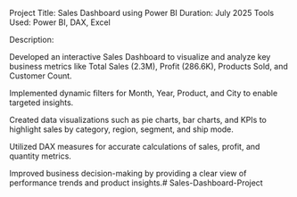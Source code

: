 Project Title: Sales Dashboard using Power BI
Duration: July 2025
Tools Used: Power BI, DAX, Excel

Description:

Developed an interactive Sales Dashboard to visualize and analyze key business metrics like Total Sales (2.3M), Profit (286.6K), Products Sold, and Customer Count.

Implemented dynamic filters for Month, Year, Product, and City to enable targeted insights.

Created data visualizations such as pie charts, bar charts, and KPIs to highlight sales by category, region, segment, and ship mode.

Utilized DAX measures for accurate calculations of sales, profit, and quantity metrics.

Improved business decision-making by providing a clear view of performance trends and product insights.# Sales-Dashboard-Project
